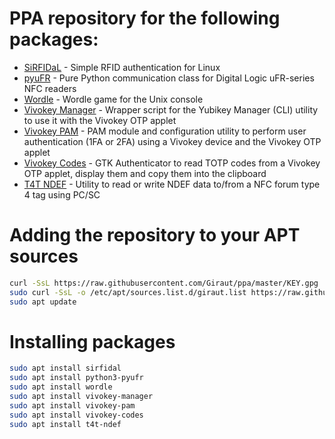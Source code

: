 # PPA repository for the following packages:

- [SiRFIDaL](https://github.com/Giraut/SiRFIDaL) - Simple RFID authentication for Linux
- [pyuFR](https://github.com/Giraut/pyuFR) - Pure Python communication class for Digital Logic uFR-series NFC readers
- [Wordle](https://github.com/Giraut/Wordle) - Wordle game for the Unix console
- [Vivokey Manager](https://github.com/Giraut/vivokey-manager) - Wrapper script for the Yubikey Manager (CLI) utility to use it with the Vivokey OTP applet
- [Vivokey PAM](https://github.com/Giraut/vivokey-pam) - PAM module and configuration utility to perform user authentication (1FA or 2FA) using a Vivokey device and the Vivokey OTP applet
- [Vivokey Codes](https://github.com/Giraut/vivokey-codes) - GTK Authenticator to read TOTP codes from a Vivokey OTP applet, display them and copy them into the clipboard
- [T4T NDEF](https://github.com/Giraut/t4t-ndef) - Utility to read or write NDEF data to/from a NFC forum type 4 tag using PC/SC

# Adding the repository to your APT sources

```bash
curl -SsL https://raw.githubusercontent.com/Giraut/ppa/master/KEY.gpg | sudo apt-key add -
sudo curl -SsL -o /etc/apt/sources.list.d/giraut.list https://raw.githubusercontent.com/Giraut/ppa/master/giraut.list
sudo apt update
```

# Installing packages

```bash
sudo apt install sirfidal
sudo apt install python3-pyufr
sudo apt install wordle
sudo apt install vivokey-manager
sudo apt install vivokey-pam
sudo apt install vivokey-codes
sudo apt install t4t-ndef
```

